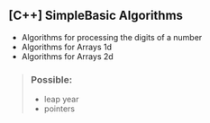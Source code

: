 ## [C++] SimpleBasic Algorithms

* Algorithms for processing the digits of a number
* Algorithms for Arrays 1d
* Algorithms for Arrays 2d

>### Possible:   
>* leap year
>* pointers
